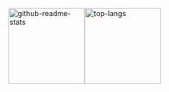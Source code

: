 <!-- Theme 1 -->
<img height="150" src="https://github-readme-stats.vercel.app/api?username=freeok&include_all_commits=false&locale=en&cache_seconds=21600&hide_border=true&show_icons=true&line_height=21&hide_title=false&rank_icon=default&theme=default" alt="github-readme-stats" /><img height="150" src="https://github-readme-stats.vercel.app/api/top-langs/?username=freeok&locale=en&layout=compact&cache_seconds=1800&hide_border=true&hide_title=false&langs_count=8&size_weight=0.5&count_weight=0.5"
alt="top-langs" />

<!-- Theme 2（彩色渐变背景） -->
<!-- 
<img height="137px" src="https://github-readme-stats.vercel.app/api?username=freeok&include_all_commits=false&locale=en&cache_seconds=14400&hide_border=true&show_icons=true&line_height=21&bg_color=0,EC6C6C,FFD479,FFFC79,73FA79&theme=graywhite&hide_title=true" alt="github-readme-stats" /><img height="137px" src="https://github-readme-stats.vercel.app/api/top-langs/?username=freeok&locale=en&cache_seconds=21600&hide_border=true&layout=compact&bg_color=0,73FA79,73FDFF,D783FF&theme=graywhite&hide_title=true&card_width=0" 
alt="top-langs" />
-->

<!-- Theme 3 -->
<!--
![](http://github-profile-summary-cards.vercel.app/api/cards/profile-details?username=freeok&theme=default)

![](http://github-profile-summary-cards.vercel.app/api/cards/repos-per-language?username=freeok&theme=default)  ![](http://github-profile-summary-cards.vercel.app/api/cards/most-commit-language?username=freeok&theme=default)

![](http://github-profile-summary-cards.vercel.app/api/cards/stats?username=freeok&theme=default)  ![](http://github-profile-summary-cards.vercel.app/api/cards/productive-time?username=freeok&theme=default&utcOffset=8)
-->